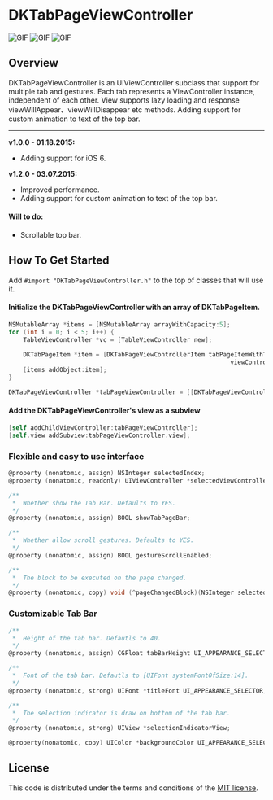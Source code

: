 # DKTabPageViewController
![GIF](https://raw.githubusercontent.com/zhangao0086/DKTabPageViewController/master/preview1.gif)
![GIF](https://raw.githubusercontent.com/zhangao0086/DKTabPageViewController/master/preview2.gif)
![GIF](https://raw.githubusercontent.com/zhangao0086/DKTabPageViewController/master/preview3.gif)
## Overview
DKTabPageViewController is an UIViewController subclass that support for multiple tab and gestures. Each tab represents a ViewController instance, independent of each other. View supports lazy loading and response viewWillAppear、viewWillDisappear etc methods. Adding support for custom animation to text of the top bar.

----

**v1.0.0 - 01.18.2015:**  
* Adding support for iOS 6.  

**v1.2.0 - 03.07.2015:**  
* Improved performance.
* Adding support for custom animation to text of the top bar.

#### Will to do:
* Scrollable top bar.

## How To Get Started

Add `#import "DKTabPageViewController.h"` to the top of classes that will use it.  
#### Initialize the DKTabPageViewController with an array of DKTabPageItem.

``` objective-c
NSMutableArray *items = [NSMutableArray arrayWithCapacity:5];
for (int i = 0; i < 5; i++) {
    TableViewController *vc = [TableViewController new];
    
    DKTabPageItem *item = [DKTabPageViewControllerItem tabPageItemWithTitle:[NSString stringWithFormat:@"Tab %d" ,i]
                                                             viewController:vc];
    [items addObject:item];
}

DKTabPageViewController *tabPageViewController = [[DKTabPageViewController alloc] initWithItems:items];
```

#### Add the DKTabPageViewController's view as a subview

``` objective-c
[self addChildViewController:tabPageViewController];
[self.view addSubview:tabPageViewController.view];
```

### Flexible and easy to use interface

``` objective-c
@property (nonatomic, assign) NSInteger selectedIndex;
@property (nonatomic, readonly) UIViewController *selectedViewController;

/**
 *  Whether show the Tab Bar. Defaults to YES.
 */
@property (nonatomic, assign) BOOL showTabPageBar;

/**
 *  Whether allow scroll gestures. Defaults to YES.
 */
@property (nonatomic, assign) BOOL gestureScrollEnabled;

/**
 *  The block to be executed on the page changed.
 */
@property (nonatomic, copy) void (^pageChangedBlock)(NSInteger selectedIndex);
```

### Customizable Tab Bar

``` objective-c
/**
 *  Height of the tab bar. Defautls to 40.
 */
@property (nonatomic, assign) CGFloat tabBarHeight UI_APPEARANCE_SELECTOR;

/**
 *  Font of the tab bar. Defautls to [UIFont systemFontOfSize:14].
 */
@property (nonatomic, strong) UIFont *titleFont UI_APPEARANCE_SELECTOR;

/**
 *  The selection indicator is draw on bottom of the tab bar.
 */
@property (nonatomic, strong) UIView *selectionIndicatorView;

@property(nonatomic, copy) UIColor *backgroundColor UI_APPEARANCE_SELECTOR;
```

## License
This code is distributed under the terms and conditions of the <a href="https://github.com/zhangao0086/DKTabPageViewController/master/LICENSE">MIT license</a>.